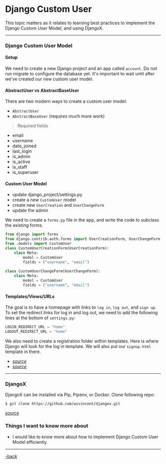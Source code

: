 # Django Custom User

This topic matters as it relates to learning best practices to implement the Django Custom User Model, and using DjangoX. 

---

### Django Custom User Model

#### Setup

We need to create a new Django project and an app called `account`. Do not run migrate to configure the database yet. It's important to wait until after we've created our new custom user model.

#### AbstractUser vs AbstractBaseUser

There are two modern ways to create a custom user model: 
* `AbstractUser`
* `AbstractBaseUser` (requires much more work)

>Required fields
* email
* username
* date_joined
* last_login
* is_admin
* is_active
* is_staff
* is_superuser

#### Custom User Model

* update django_project/settings.py
* create a new `CustomUser` model
* create new `UserCreation` and `UserChangeForm`
* update the admin

We need to create a `forms.py` file in the app, and write the code to subclass the existing forms.

```python
from django import forms
from django.contrib.auth.forms import UserCreationForm, UserChangeForm
from .models import CustomUser
class CustomUserCreationForm(UserCreationForm):
    class Meta:
        model = CustomUser
        fields = ("username", "email")
        
class CustomUserChangeForm(UserChangeForm):
    class Meta:
        model = CustomUser
        fields = ("username", "email")
```

#### Templates/Views/URLs

The goal is to have a homepage with links to `log in`, `log out`, and `sign up`. To set the redirect links for log in and log out, we need to add the following lines at the bottom of `settings.py`:

```python
LOGIN_REDIRECT_URL = "home"
LOGOUT_REDIRECT_URL = "home"
```

We also need to create a registration folder within templates. Here is where Django will look for the log in template. We will also put our `signup.html` template in there.

* [*source*](https://learndjango.com/tutorials/django-custom-user-model)
* [*source*](https://www.youtube.com/watch?v=eCeRC7E8Z7Y&t=59s)

---

### DjangoX

DjangoX can be installed via Pip, Pipenv, or Docker. Clone following repo:

```commandline
$ git clone https://github.com/wsvincent/djangox.git
```

[*source*](https://github.com/wsvincent/djangox)

### Things I want to know more about

* I would like to know more about how to implement Django Custom User Model efficiently.

---

[-back](https://alexriverau.github.io/reading-notes/code401)

